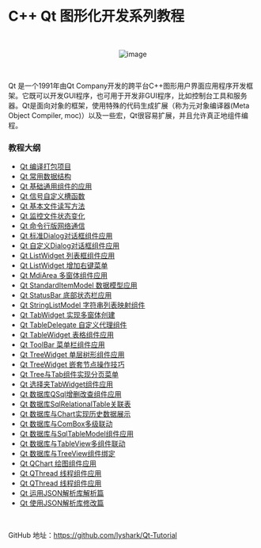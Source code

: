 # C++ Qt 图形化开发系列教程

<br>

<div align=center>

![image](https://user-images.githubusercontent.com/52789403/191666071-96e7c743-768a-4eb8-bf71-2f4c08baa2c0.png)

</div>

<br>

Qt 是一个1991年由Qt Company开发的跨平台C++图形用户界面应用程序开发框架。它既可以开发GUI程序，也可用于开发非GUI程序，比如控制台工具和服务器。Qt是面向对象的框架，使用特殊的代码生成扩展（称为元对象编译器(Meta Object Compiler, moc)）以及一些宏，Qt很容易扩展，并且允许真正地组件编程。

### 教程大纲

 - [Qt 编译打包项目](/Tutorial/编译打包项目.md)
 - [Qt 常用数据结构](/Tutorial/常用数据结构.md)
 - [Qt 基础通用组件的应用](/Tutorial/基础通用组件的应用.md)
 - [Qt 信号自定义槽函数](/Tutorial/信号自定义槽函数.md)
 - [Qt 基本文件读写方法](/Tutorial/基本文件读写方法.md)
 - [Qt 监控文件状态变化](/Tutorial/监控文件状态变化.md)
 - [Qt 命令行版网络通信](/Tutorial/命令行版网络通信.md)
 - [Qt 标准Dialog对话框组件应用](/Tutorial/标准Dialog对话框组件应用.md)
 - [Qt 自定义Dialog对话框组件应用](/Tutorial/自定义Dialog对话框组件应用.md)
 - [Qt ListWidget 列表框组件应用](/Tutorial/ListWidget列表框组件应用.md)
 - [Qt ListWidget 增加右键菜单](/Tutorial/ListWidget增加右键菜单.md)
 - [Qt MdiArea 多窗体组件应用](/Tutorial/MdiArea多窗体组件应用.md)
 - [Qt StandardItemModel 数据模型应用](/Tutorial/StandardItemModel数据模型应用.md)
 - [Qt StatusBar 底部状态栏应用](/Tutorial/StatusBar底部状态栏应用.md)
 - [Qt StringListModel 字符串列表映射组件](/Tutorial/StringListModel字符串列表映射组件.md)
 - [Qt TabWidget 实现多窗体创建](/Tutorial/TabWidget实现多窗体创建.md)
 - [Qt TableDelegate 自定义代理组件](/Tutorial/TableDelegate自定义代理组件.md)
 - [Qt TableWidget 表格组件应用](/Tutorial/TableWidget表格组件应用.md)
 - [Qt ToolBar 菜单栏组件应用](/Tutorial/ToolBar菜单栏组件应用.md)
 - [Qt TreeWidget 单层树形组件应用](/Tutorial/TreeWidget单层树形组件应用.md)
 - [Qt TreeWidget 嵌套节点操作技巧](/Tutorial/TreeWidget嵌套节点操作技巧.md)
 - [Qt Tree与Tab组件实现分页菜单](/Tutorial/Tree与Tab组件实现分页菜单.md)
 - [Qt 选择夹TabWidget组件应用](/Tutorial/选择夹TabWidget组件应用.md)
 - [Qt 数据库QSql增删改查组件应用](/Tutorial/数据库QSql增删改查组件应用.md)
 - [Qt 数据库SqlRelationalTable关联表](/Tutorial/数据库SqlRelationalTable关联表.md)
 - [Qt 数据库与Chart实现历史数据展示](/Tutorial/数据库与Chart实现历史数据展示.md)
 - [Qt 数据库与ComBox多级联动](/Tutorial/数据库与ComBox多级联动.md)
 - [Qt 数据库与SqlTableModel组件应用](/Tutorial/数据库与SqlTableModel组件应用.md)
 - [Qt 数据库与TableView多组件联动](/Tutorial/数据库与TableView多组件联动.md)
 - [Qt 数据库与TreeView组件绑定](/Tutorial/数据库与TreeView组件绑定.md)
 - [Qt QChart 绘图组件应用](/Tutorial/QChart绘图组件应用.md)
 - [Qt QThread 线程组件应用](/Tutorial/QThread线程组件应用.md)
 - [Qt QThread 线程组件应用](/Tutorial/QThread线程组件应用.md)
 - [Qt 运用JSON解析库解析篇](/Tutorial/运用JSON解析库解析篇.md)
 - [Qt 使用JSON解析库修改篇](/Tutorial/使用JSON解析库修改篇.md)

<br>

GitHub 地址：https://github.com/lyshark/Qt-Tutorial
